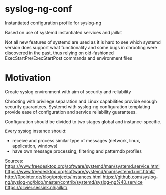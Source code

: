# syslog-ng-conf
Instantiated configuration profile for syslog-ng

Based on use of systemd instantiated services and jailkit

Not all new features of systemd are used as it is hard to see which systemd version does support what functionality and some bugs in chrooting were discovered in the past, thus relying on old-fashioned ExecStartPre/ExecStartPost commands and environment files

# Motivation
Create syslog environment with aim of security and reliability

Chrooting with privilege separation and Linux capabilities provide enough security guarantees.
Systemd with syslog-ng configuration templating provide ease of configuration and service reliability guarantees.

Configuration should be divided to two stages global and instance-specific.

Every syslog instance should:
 - receive and process similar type of messages (network, linux, application, windows)
 - have own message processing, filtering and patterndb profiles

Sources:
https://www.freedesktop.org/software/systemd/man/systemd.service.html
https://www.freedesktop.org/software/systemd/man/systemd.unit.html#
http://0pointer.de/blog/projects/instances.html
https://github.com/syslog-ng/syslog-ng/blob/master/contrib/systemd/syslog-ng%40.service
https://olivier.sessink.nl/jailkit/
